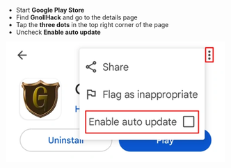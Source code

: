 * Start **Google Play Store**
* Find **GnollHack** and go to the details page
* Tap the **three dots** in the top right corner of the page
* Uncheck **Enable auto update**

![disable-auto-update-android](/uploads/Disable%20Auto-Update%20on%20Android/disable-auto-update-android.webp)